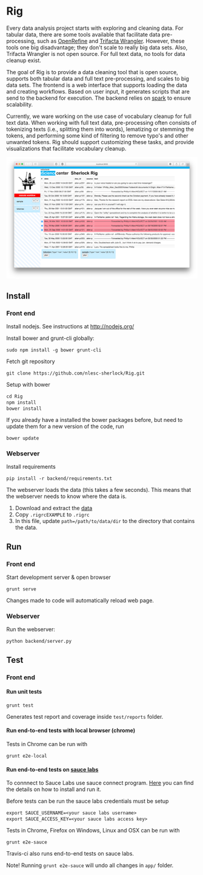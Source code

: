 # Rig

Every data analysis project starts with exploring and cleaning data. For
tabular data, there are some tools available that facilitate data pre-processing, such
as [OpenRefine](http://openrefine.org/) and [Trifacta Wrangler](https://www.trifacta.com/products/wrangler/).
However, these tools one big disadvantage; they don't scale to really big data
sets. Also, Trifacta Wrangler is not open source.
For full text data, no tools for data cleanup exist.

The goal of Rig is to provide a data cleaning tool that is open source, supports both tabular data and full text pre-processing, and
scales to big data sets. The frontend is a web interface that supports loading
the data and creating workflows. Based on user input, it generates scripts that
are send to the backend for execution.
The backend relies on [spark](http://spark.apache.org/) to ensure scalability.

Currently, we ware working on the use case of vocabulary cleanup for full text data. When working with full text data,
pre-processing often consists of tokenizing texts (i.e., splitting them into words),
lematizing or stemming the tokens, and performing some kind of filtering to remove
typo's and other unwanted tokens. Rig should support
customizing these tasks, and provide visualizations that facilitate vocabulary
cleanup.

![Rig screenshot](/app/images/rig-screenshot.png?raw=true)

## Install

### Front end

Install nodejs. See instructions at http://nodejs.org/

Install bower and grunt-cli globally:
```
sudo npm install -g bower grunt-cli
```

Fetch git repository
```
git clone https://github.com/nlesc-sherlock/Rig.git
```

Setup with bower
```
cd Rig
npm install
bower install
```
If you already have a installed the bower packages before, but need to update them for a new version of the code, run
```
bower update
```

### Webserver

Install requirements
```
pip install -r backend/requirements.txt
```

The webserver loads the data (this takes a few seconds). This means that the webserver needs to know where the data is.

1. Download and extract the [data](https://nlesc.sharepoint.com/sites/sherlock/_layouts/15/Group.aspx?GroupId=6aad52c4-7dfc-4076-9772-4f9c9180bde2&AppId=Files&id=%2Fsites%2Fsherlock%2FShared%20Documents%2Fdatasets%2Fenron-rig)
2. Copy `.rigrcEXAMPLE` to `.rigrc`
3. In this file, update `path=/path/to/data/dir` to the directory that  contains the data.

## Run

### Front end

Start development server & open browser
```
grunt serve
```
Changes made to code will automatically reload web page.

### Webserver

Run the webserver:
```
python backend/server.py
```

## Test

### Front end

#### Run unit tests

```
grunt test
```
Generates test report and coverage inside `test/reports` folder.

#### Run end-to-end tests with local browser (chrome)

Tests in Chrome can be run with
```
grunt e2e-local
```

#### Run end-to-end tests on [sauce labs](https://saucelabs.com/)

To connnect to Sauce Labs use sauce connect program. [Here](https://docs.saucelabs.com/reference/sauce-connect/) you can find the details on how to install and run it.

Before tests can be run the sauce labs credentials must be setup

```
export SAUCE_USERNAME=<your sauce labs username>
export SAUCE_ACCESS_KEY=<your sauce labs access key>
```

Tests in Chrome, Firefox on Windows, Linux and OSX can be run with
```
grunt e2e-sauce
```

Travis-ci also runs end-to-end tests on sauce labs.

Note! Running `grunt e2e-sauce` will undo all changes in `app/` folder.
